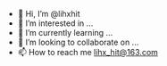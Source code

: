 - 👋 Hi, I’m @lihxhit
- 👀 I’m interested in ...
- 🌱 I’m currently learning ...
- 💞️ I’m looking to collaborate on ...
- 📫 How to reach me lihx_hit@163.com

<!---
lihxhit/lihxhit is a ✨ special ✨ repository because its `README.md` (this file) appears on your GitHub profile.
You can click the Preview link to take a look at your changes.
--->
